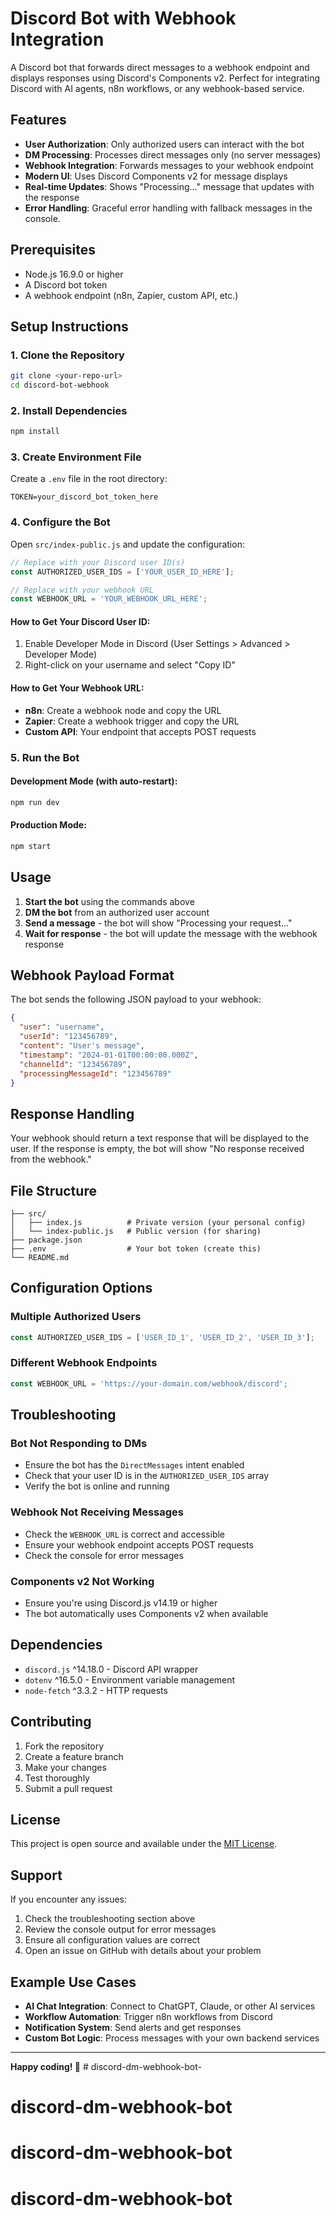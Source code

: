 # Discord Bot with Webhook Integration

A Discord bot that forwards direct messages to a webhook endpoint and displays responses using Discord's Components v2. Perfect for integrating Discord with AI agents, n8n workflows, or any webhook-based service.

## Features

- **User Authorization**: Only authorized users can interact with the bot
- **DM Processing**: Processes direct messages only (no server messages)
- **Webhook Integration**: Forwards messages to your webhook endpoint
- **Modern UI**: Uses Discord Components v2 for message displays
- **Real-time Updates**: Shows "Processing..." message that updates with the response
- **Error Handling**: Graceful error handling with fallback messages in the console.

## Prerequisites

- Node.js 16.9.0 or higher
- A Discord bot token
- A webhook endpoint (n8n, Zapier, custom API, etc.)

## Setup Instructions

### 1. Clone the Repository

```bash
git clone <your-repo-url>
cd discord-bot-webhook
```

### 2. Install Dependencies

```bash
npm install
```

### 3. Create Environment File

Create a `.env` file in the root directory:

```env
TOKEN=your_discord_bot_token_here
```

### 4. Configure the Bot

Open `src/index-public.js` and update the configuration:

```javascript
// Replace with your Discord user ID(s)
const AUTHORIZED_USER_IDS = ['YOUR_USER_ID_HERE'];

// Replace with your webhook URL
const WEBHOOK_URL = 'YOUR_WEBHOOK_URL_HERE';
```

#### How to Get Your Discord User ID:
1. Enable Developer Mode in Discord (User Settings > Advanced > Developer Mode)
2. Right-click on your username and select "Copy ID"

#### How to Get Your Webhook URL:
- **n8n**: Create a webhook node and copy the URL
- **Zapier**: Create a webhook trigger and copy the URL
- **Custom API**: Your endpoint that accepts POST requests

### 5. Run the Bot

#### Development Mode (with auto-restart):
```bash
npm run dev
```

#### Production Mode:
```bash
npm start
```

## Usage

1. **Start the bot** using the commands above
2. **DM the bot** from an authorized user account
3. **Send a message** - the bot will show "Processing your request..."
4. **Wait for response** - the bot will update the message with the webhook response

## Webhook Payload Format

The bot sends the following JSON payload to your webhook:

```json
{
  "user": "username",
  "userId": "123456789",
  "content": "User's message",
  "timestamp": "2024-01-01T00:00:00.000Z",
  "channelId": "123456789",
  "processingMessageId": "123456789"
}
```

## Response Handling

Your webhook should return a text response that will be displayed to the user. If the response is empty, the bot will show "No response received from the webhook."

## File Structure

```
├── src/
│   ├── index.js          # Private version (your personal config)
│   └── index-public.js   # Public version (for sharing)
├── package.json
├── .env                  # Your bot token (create this)
└── README.md
```

## Configuration Options

### Multiple Authorized Users
```javascript
const AUTHORIZED_USER_IDS = ['USER_ID_1', 'USER_ID_2', 'USER_ID_3'];
```

### Different Webhook Endpoints
```javascript
const WEBHOOK_URL = 'https://your-domain.com/webhook/discord';
```

## Troubleshooting

### Bot Not Responding to DMs
- Ensure the bot has the `DirectMessages` intent enabled
- Check that your user ID is in the `AUTHORIZED_USER_IDS` array
- Verify the bot is online and running

### Webhook Not Receiving Messages
- Check the `WEBHOOK_URL` is correct and accessible
- Ensure your webhook endpoint accepts POST requests
- Check the console for error messages

### Components v2 Not Working
- Ensure you're using Discord.js v14.19 or higher
- The bot automatically uses Components v2 when available

## Dependencies

- `discord.js` ^14.18.0 - Discord API wrapper
- `dotenv` ^16.5.0 - Environment variable management
- `node-fetch` ^3.3.2 - HTTP requests

## Contributing

1. Fork the repository
2. Create a feature branch
3. Make your changes
4. Test thoroughly
5. Submit a pull request

## License

This project is open source and available under the [MIT License](LICENSE).

## Support

If you encounter any issues:
1. Check the troubleshooting section above
2. Review the console output for error messages
3. Ensure all configuration values are correct
4. Open an issue on GitHub with details about your problem

## Example Use Cases

- **AI Chat Integration**: Connect to ChatGPT, Claude, or other AI services
- **Workflow Automation**: Trigger n8n workflows from Discord
- **Notification System**: Send alerts and get responses
- **Custom Bot Logic**: Process messages with your own backend services

---

**Happy coding! 🤖** # discord-dm-webhook-bot-
# discord-dm-webhook-bot
# discord-dm-webhook-bot
# discord-dm-webhook-bot
